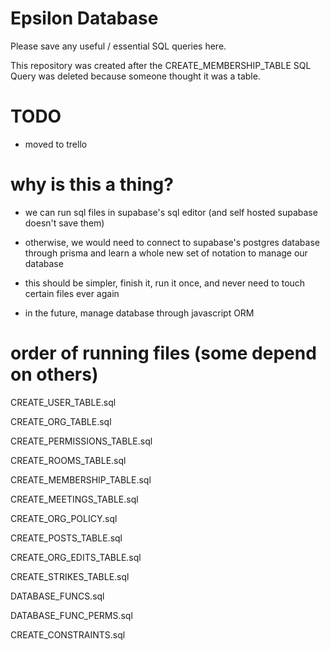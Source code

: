 # Epsilon Database

Please save any useful / essential SQL queries here.

This repository was created after the CREATE_MEMBERSHIP_TABLE SQL Query was deleted because someone thought it was a table.

# TODO

- moved to trello

# why is this a thing?

- we can run sql files in supabase's sql editor (and self hosted supabase doesn't save them)

- otherwise, we would need to connect to supabase's postgres database through prisma and learn a whole new set of notation to manage our database

- this should be simpler, finish it, run it once, and never need to touch certain files ever again

- in the future, manage database through javascript ORM

# order of running files (some depend on others)

CREATE_USER_TABLE.sql

CREATE_ORG_TABLE.sql

CREATE_PERMISSIONS_TABLE.sql

CREATE_ROOMS_TABLE.sql

CREATE_MEMBERSHIP_TABLE.sql

CREATE_MEETINGS_TABLE.sql

CREATE_ORG_POLICY.sql

CREATE_POSTS_TABLE.sql

CREATE_ORG_EDITS_TABLE.sql

CREATE_STRIKES_TABLE.sql

DATABASE_FUNCS.sql

DATABASE_FUNC_PERMS.sql

CREATE_CONSTRAINTS.sql
